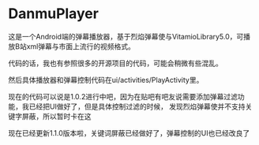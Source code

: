 # DanmuPlayer
这是一个Android端的弹幕播放器，基于烈焰弹幕使与VitamioLibrary5.0，可播放B站xml弹幕与市面上流行的视频格式。

代码的话，我也有参照很多的开源项目的代码，可能会稍微有些混乱。

然后具体播放器和弹幕控制代码在ui/activities/PlayActivity里。

现在的代码可以说是1.0.2进行中吧，因为在贴吧有吧友说需要添加弹幕过滤功能，我已经把UI做好了，但是具体控制过滤的时候，
发现烈焰弹幕使并不支持关键字屏蔽，所以暂时卡在这


现在已经更新1.1.0版本啦，关键词屏蔽已经做好了，弹幕控制的UI也已经改良了
